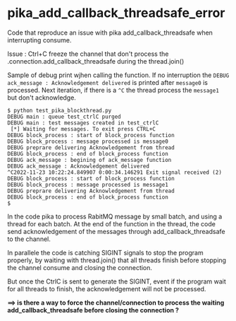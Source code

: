 # pika_add_callback_threadsafe_error
Code that reproduce an issue with pika add_callback_threadsafe when interrupting consume.

Issue : Ctrl+C freeze the channel that don't process the .connection.add_callback_threadsafe during the thread.join()

Sample of debug print wjhen calling the function. If no interruption the `DEBUG ack_message : Acknowledgement delivered` is printed after `message0` is processed.
Next iteration, if there is a `^C` the thread process the `message1` but don't acknowledge.

```
$ python test_pika_blockthread.py
DEBUG main : queue test_ctrlC purged
DEBUG main : test messages created in test_ctrlC
 [*] Waiting for messages. To exit press CTRL+C
DEBUG block_process : start of block_process function
DEBUG block_process : message processed is message0
DEBUG preprare delivering Acknowledgement from thread
DEBUG block_process : end of block_process function
DEBUG ack_message : begining of ack_message function
DEBUG ack_message : Acknowledgement delivered
^C2022-11-23 10:22:24.849907 0:00:34.146291 Exit signal received (2)
DEBUG block_process : start of block_process function
DEBUG block_process : message processed is message1
DEBUG preprare delivering Acknowledgement from thread
DEBUG block_process : end of block_process function
$
```

In the code pika to process RabitMQ message by small batch, and using a thread for each batch.
At the end of the function in the thread, the code send acknowledgement of the messages through add_callback_threadsafe to the channel.

In parallele the code is catching SIGINT signals to stop the program properly, by waiting with thread.join() that all threads finish before stopping the channel consume and closing the connection.

But once the CtrlC is sent to generate the SIGINT, event if the program wait for all threads to finish, the acknowledgement will not be processed.

__==> is there a way to force the channel/connection to process the waiting add_callback_threadsafe before closing the connection ?__
